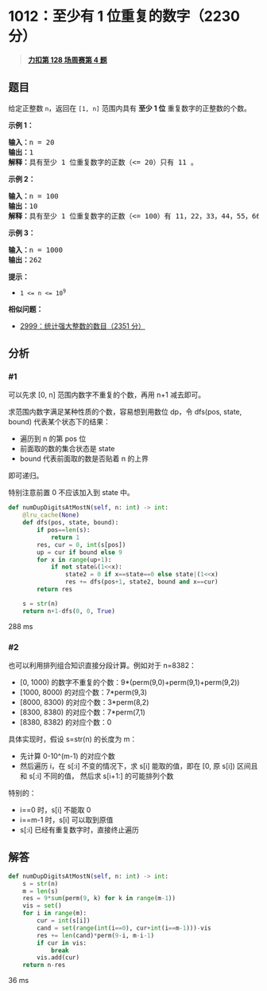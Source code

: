 # 1012：至少有 1 位重复的数字（2230 分）


> <u>**[力扣第 128 场周赛第 4 题](https://leetcode.cn/problems/numbers-with-repeated-digits/)**</u>

## 题目

<p>给定正整数 <code>n</code>，返回在<em> </em><code>[1, n]</code><em> </em>范围内具有 <strong>至少 1 位</strong> 重复数字的正整数的个数。</p>



<p><strong>示例 1：</strong></p>

<pre>
<strong>输入：</strong>n = 20
<strong>输出：</strong>1
<strong>解释：</strong>具有至少 1 位重复数字的正数（&lt;= 20）只有 11 。
</pre>

<p><strong>示例 2：</strong></p>

<pre>
<strong>输入：</strong>n = 100
<strong>输出：</strong>10
<strong>解释：</strong>具有至少 1 位重复数字的正数（&lt;= 100）有 11，22，33，44，55，66，77，88，99 和 100 。
</pre>

<p><strong>示例 3：</strong></p>

<pre>
<strong>输入：</strong>n = 1000
<strong>输出：</strong>262
</pre>



<p><strong>提示：</strong></p>

<ul>
<li><code>1 &lt;= n &lt;= 10<sup>9</sup></code></li>
</ul>


**相似问题：**
- [2999：统计强大整数的数目（2351 分）](/leetcode/2999)


## 分析

### #1

可以先求 [0, n] 范围内数字不重复的个数，再用 n+1 减去即可。

求范围内数字满足某种性质的个数，容易想到用数位 dp，令 dfs(pos, state, bound) 代表某个状态下的结果：
- 遍历到 n 的第 pos 位
- 前面取的数的集合状态是 state
- bound 代表前面取的数是否贴着 n 的上界

即可递归。

特别注意前置 0 不应该加入到 state 中。

```python
def numDupDigitsAtMostN(self, n: int) -> int:
    @lru_cache(None)
    def dfs(pos, state, bound):
        if pos==len(s):
            return 1
        res, cur = 0, int(s[pos])
        up = cur if bound else 9
        for x in range(up+1):
            if not state&(1<<x):
                state2 = 0 if x==state==0 else state|(1<<x) 
                res += dfs(pos+1, state2, bound and x==cur)
        return res

    s = str(n)
    return n+1-dfs(0, 0, True)
```
288 ms

### #2

也可以利用排列组合知识直接分段计算。例如对于 n=8382：
    
- [0, 1000) 的数字不重复的个数：9*(perm(9,0)+perm(9,1)+perm(9,2))  
- [1000, 8000) 的对应个数：7*perm(9,3)     
- [8000, 8300) 的对应个数：3*perm(8,2)
- [8300, 8380) 的对应个数：7*perm(7,1)
- [8380, 8382) 的对应个数：0

具体实现时，假设 s=str(n) 的长度为 m：
- 先计算 0-10^(m-1) 的对应个数
- 然后遍历 i，在 s[:i] 不变的情况下，求 s[i] 能取的值，即在 [0, 原 s[i]) 区间且和 s[:i] 不同的值，
然后求 s[i+1:] 的可能排列个数

特别的：
- i==0 时，s[i] 不能取 0
- i==m-1 时，s[i] 可以取到原值
- s[:i] 已经有重复数字时，直接终止遍历

## 解答

```python
def numDupDigitsAtMostN(self, n: int) -> int:
    s = str(n)
    m = len(s)
    res = 9*sum(perm(9, k) for k in range(m-1))
    vis = set()
    for i in range(m):
        cur = int(s[i])
        cand = set(range(int(i==0), cur+int(i==m-1)))-vis
        res += len(cand)*perm(9-i, m-i-1)
        if cur in vis:
            break
        vis.add(cur)
    return n-res
```
36 ms
